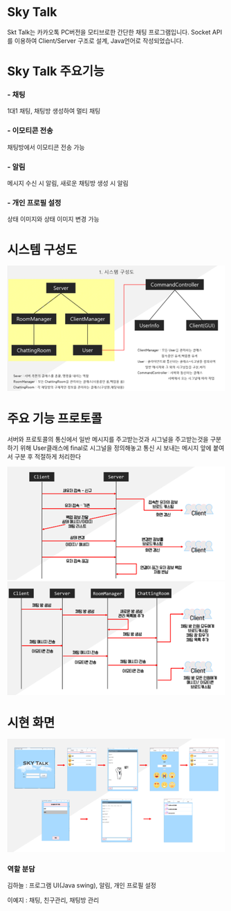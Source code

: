 # Sky Talk
Skt Talk는 카카오톡 PC버전을 모티브로한 간단한 채팅 프로그램입니다.
Socket API를 이용하여 Client/Server 구조로 설계, Java언어로 작성되었습니다.

# Sky Talk 주요기능
### - 채팅
1대1 채팅, 채팅방 생성하여 멀티 채팅

### - 이모티콘 전송
채팅방에서 이모티콘 전송 가능

### - 알림
메시지 수신 시 알림, 새로운 채팅방 생성 시 알림

### - 개인 프로필 설정
상태 이미지와 상태 이미지 변경 가능


# 시스템 구성도
<img src="/image/Architecture.png">

# 주요 기능 프로토콜
서버와 프로토콜의 통신에서 일반 메시지를 주고받는것과 시그널을 주고받는것을 구분하기 위해 User클래스에
final로 시그널을 정의해놓고 통신 시 보내는 메시지 앞에 붙여서 구분 후 적절하게 처리한다

<img src="/image/protocol1.png">
<img src="/image/protocol2.png">

# 시현 화면
<img src="/image/program_capture.png">


### 역할 분담
김하늘 : 프로그램 UI(Java swing), 알림, 개인 프로필 설정

이예지 : 채팅, 친구관리, 채팅방 관리 
